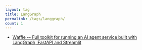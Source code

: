 ```yaml
---
layout: tag
title: LangGraph
permalink: /tags/langgraph/
count: 1
---
```


- [Waffle -- Full toolkit for running an AI agent service built with LangGraph, FastAPI and Streamlit](https://astroxu.github.io/2024/12/11/project/waffle/)
